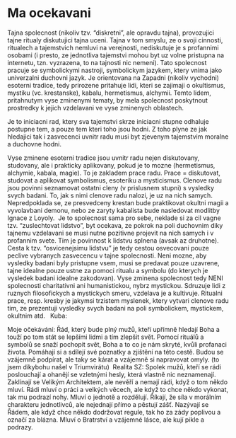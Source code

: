 # Ma ocekavani

Tajna spolecnost (nikoliv tzv. “diskretni”, ale opravdu tajna), provozujici tajne ritualy diskutujici tajna uceni. Tajna v tom smyslu, ze o svoji cinnosti, ritualech a tajemstvich nemluvi na verejnosti, nediskutuje je s profannimi osobami (i presto, ze jednotliva tajemstvi mohou byt uz volne pristupna na internetu, tzn. vyzrazena, to na tajnosti nic nemeni).
Tato spolecnost pracuje se symbolickymi nastroji, symbolickym jazykem, ktery vnima jako univerzalni duchovni jazyk. Je orientovana na Zapadni (nikoliv vychodni) esoterni tradice, tedy prirozene pritahuje lidi, kteri se zajimaji o okultismus, mystiku (vc. krestanske), kabalu, hermetismus, alchymii. Temto lidem, pritahnutym vyse zminenymi tematy, by mela spolecnost poskytnout prostredky k jejich vzdelavani ve vyse zminenych oblastech.

Je to iniciacni rad, ktery sva tajemstvi skrze iniciacni stupne odhaluje postupne tem, a pouze tem kteri toho jsou hodni. Z toho plyne ze jak hledajici tak i zasvecenci uvnitr radu musi byt zjevenym tajemstvim moralne a duchovne hodni.

Vyse zminene esoterni tradice jsou uvnitr radu nejen diskutovany, studovany, ale i prakticky aplikovany, pokud je to mozne (hermetismus, alchymie, kabala, magie). To je zakladem prace radu. Prace = diskutovat, studovat a aplikovat symbolismus, esoteriku a mysticismus. Clenove radu jsou povinni seznamovat ostatni cleny (v prislusnem stupni) s vysledky svych badani. To, jak s nimi clenove radu nalozi, je uz na nich samych. Nepredpoklada se, ze presvedceny krestan bude praktikovat okultni magii a vyvolavbani demonu, nebo ze zaryty kabalista bude nasledovat modlitby Ignace z Loyoly.  Je to spolecnost sama pro sebe, neklade si za cil vagne tzv. “zuslechtovat lidstvo”, byt ocekava, ze pokrok na poli duchovnim diky tajnemu vzdelavani se musi nutne pozitivne projevit na nich samych i v profannim svete. Tim je povinnost k lidstvu splnena (avsak az druhotne). Cesta k tzv. “osvicenejsimu lidstvu” je tedy cestou osvecovani pouze peclive vybranych zasvecencu v tajne spolecnosti. Neni mozne, aby vysledky badani byly pristupne vsem, musi se predavat pouze uzavrene, tajne idealne pouze ustne za pomoci ritualu a symbolu (do kterych je vysledek badani idealne zakodovan).
Vyse zminena spolecnost tedy NENI spolecnosti charitativni ani humanistickou, nybrz mystickou. Sdruzuje lidi z ruznych filosofickych a mystickych smeru, vzdelava je a kultivuje. Ritualni prace, resp. kresby je jakymsi trzistem myslenek, ktery vytvari clenove radu tim, ze prezentuji vysledky svych badani na poli symbolickem, mystickem, okultnim atd.   Kuba: 

Moje očekávání: Řád, který bude plný mužů, kteří upřímně hledají Boha a touží po tom stát se lepšími lidmi a tím zlepšit svět. Pomocí rituálů a symbolů se snaží pochopit svět, Boha a to co je nám skryté, kvůli profanaci života. Pomáhají si a sdílejí své poznatky a zjištění na této cestě. Budou se vzájemně podpírat, ale taky se kárat a vzájemně si napravovat omyly.
(to jsem díkybohu našel v Triumvirátu)  Realita SZ: Spolek mužů, kteří se rádi poslouchají a ohanějí se vzletnými hesly, která vlastně nic neznamenají. Zaklínají se Velikým Architektem, ale nevěří a nemají rádi, když o tom někdo mluví. Rádi mluví o práci a velkých věcech, ale když to chce někdo vykonat, tak mu podrazí nohy. Mluví o jednotě a rozdělují. Říkají, že síla v morálním charakteru jednotlivců, ale nejednají přímo a pěstují zášť. Nazývají se Řádem, ale když chce někdo dodržovat regule, tak ho za zády poplivou a označí za blázna. Mluví o Bratrství a vzájemné lásce, ale kují pikle a podrazy.
